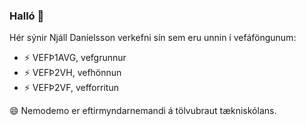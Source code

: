 ### Halló 👋

Hér sýnir Njáll Daníelsson verkefni sín sem eru unnin í vefáföngunum:

- ⚡ VEFÞ1AVG, vefgrunnur
- ⚡ VEFÞ2VH, vefhönnun
- ⚡ VEFÞ2VF, vefforritun

😄 Nemodemo er eftirmyndarnemandi á tölvubraut tækniskólans.  

<!--
**Nemo-Demo/nemo-demo** is a ✨ _special_ ✨ repository because its `README.md` (this file) appears on your GitHub profile.
Here are some ideas to get you started:


- 🔭 I’m currently working on ...
- 🌱 I’m currently learning ...
- 👯 I’m looking to collaborate on ...
- 🤔 I’m looking for help with ...
- 💬 Ask me about ...
- 📫 How to reach me: ...
-  Pronouns: ...
- ⚡ Fun fact: ...
-->

